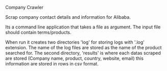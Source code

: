Company Crawler

Scrap company contact details and information for Alibaba.

Its a command line application that takes a file as argument. The input file should contain terms/products.

When run it creates two directories 'log' for storing logs with '.log' extension. The name of the log files are stored as the name of the product searched for. The second directory, 'results' is where each datas scraped are stored (Company name, product, country, website, email) this information are stored in rows in csv format.

